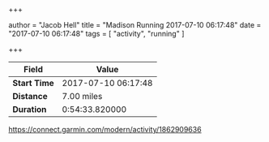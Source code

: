 +++

author = "Jacob Hell"
title = "Madison Running 2017-07-10 06:17:48"
date = "2017-07-10 06:17:48"
tags = [
    "activity", "running"
]

+++

<!--more-->

|Field  |Value  |
|--- | --- |
|**Start Time**|2017-07-10 06:17:48|
|**Distance**|7.00 miles|
|**Duration**|0:54:33.820000|

https://connect.garmin.com/modern/activity/1862909636